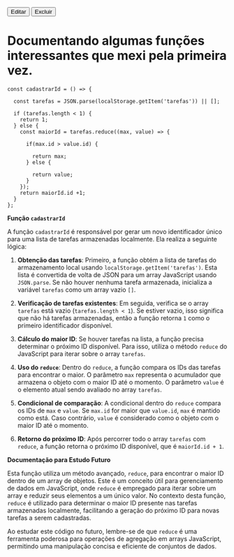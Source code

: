 

<div class="card">
  <div class="card-title">
    <span class="subtitle"></span>
  </div>
  <div class="card-content">
    <span class="paragraph"></span>
  </div>
  <div class="card-buttons">
    <button id="editarBotao" class="editar-botao" >Editar</button>
    <button id="excluirBotao" class="excluir-botao">Excluir</button>
</div>
</div>


# Documentando algumas funções interessantes que mexi pela primeira vez.

    const cadastrarId = () => {

      const tarefas = JSON.parse(localStorage.getItem('tarefas')) || [];

      if (tarefas.length < 1) {
        return 1;
      } else {
        const maiorId = tarefas.reduce((max, value) => {

          if(max.id > value.id) {

            return max;
          } else {
          
            return value;
          }
        });
        return maiorId.id +1;
      }
    };

**Função `cadastrarId`**

A função `cadastrarId` é responsável por gerar um novo identificador único para uma lista de tarefas armazenadas localmente. Ela realiza a seguinte lógica:

1. **Obtenção das tarefas**: Primeiro, a função obtém a lista de tarefas do armazenamento local usando `localStorage.getItem('tarefas')`. Esta lista é convertida de volta de JSON para um array JavaScript usando `JSON.parse`. Se não houver nenhuma tarefa armazenada, inicializa a variável `tarefas` como um array vazio `[]`.

2. **Verificação de tarefas existentes**: Em seguida, verifica se o array `tarefas` está vazio (`tarefas.length < 1`). Se estiver vazio, isso significa que não há tarefas armazenadas, então a função retorna `1` como o primeiro identificador disponível.

3. **Cálculo do maior ID**: Se houver tarefas na lista, a função precisa determinar o próximo ID disponível. Para isso, utiliza o método `reduce` do JavaScript para iterar sobre o array `tarefas`.

4. **Uso do `reduce`**: Dentro do `reduce`, a função compara os IDs das tarefas para encontrar o maior. O parâmetro `max` representa o acumulador que armazena o objeto com o maior ID até o momento. O parâmetro `value` é o elemento atual sendo avaliado no array `tarefas`.

5. **Condicional de comparação**: A condicional dentro do `reduce` compara os IDs de `max` e `value`. Se `max.id` for maior que `value.id`, `max` é mantido como está. Caso contrário, `value` é considerado como o objeto com o maior ID até o momento.

6. **Retorno do próximo ID**: Após percorrer todo o array `tarefas` com `reduce`, a função retorna o próximo ID disponível, que é `maiorId.id + 1`.

**Documentação para Estudo Futuro**

Esta função utiliza um método avançado, `reduce`, para encontrar o maior ID dentro de um array de objetos. Este é um conceito útil para gerenciamento de dados em JavaScript, onde `reduce` é empregado para iterar sobre um array e reduzir seus elementos a um único valor. No contexto desta função, `reduce` é utilizado para determinar o maior ID presente nas tarefas armazenadas localmente, facilitando a geração do próximo ID para novas tarefas a serem cadastradas.

Ao estudar este código no futuro, lembre-se de que `reduce` é uma ferramenta poderosa para operações de agregação em arrays JavaScript, permitindo uma manipulação concisa e eficiente de conjuntos de dados.


